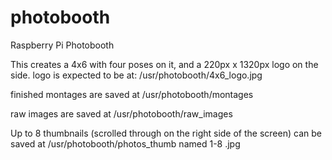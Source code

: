 # photobooth
Raspberry Pi Photobooth

This creates a 4x6 with four poses on it, and a 220px x 1320px logo on the side.
logo is expected to be at:
/usr/photobooth/4x6_logo.jpg

finished montages are saved at
/usr/photobooth/montages

raw images are saved at 
/usr/photobooth/raw_images

Up to 8 thumbnails (scrolled through on the right side of the screen) can be saved at
/usr/photobooth/photos_thumb
named 1-8 .jpg
